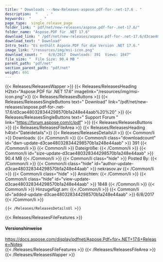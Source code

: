 ```yaml
---
title: " Downloads ---New-Releases-aspose.pdf-for-.net-17.6 . "
description:  "    . " 
keywords:  "    . " 
page_type:  single_release_page
folder_link: " pdf/net/new-releases/aspose.pdf-for-.net-17.6/"
folder_name: "Aspose.PDF für .NET 17.6"
download_link: " /pdf/net/new-releases/aspose.pdf-for-.net-17.6/d3cae480328344298570b1a248e44aab"
download_text: " Download"
Intro_text: "Es enthält Aspose.PDF für die Version .NET 17.6."
image_link: "/resources/img/msi-icon.png"
download_count: "   6/8/2017  Downloads: 391  Views: 1847"
file_size: "  File Size: 90.4 MB "
parent_path: "pdf/net"
section_parent_path: "pdf/net"
weight: 691
---
```


{{< Releases/ReleasesWapper >}}
  {{< Releases/ReleasesHeading H2txt="Aspose.PDF für .NET 17.6" imagelink="/resources/img/msi-icon.png">}}
  {{< Releases/ReleasesButtons >}}
    {{< Releases/ReleasesSingleButtons text=" Download" link="/pdf/net/new-releases/aspose.pdf-for-.net-17.6/d3cae480328344298570b1a248e44aab%20%20" >}}
    {{< Releases/ReleasesSingleButtons text=" Support Forum " link="https://forum.aspose.com/c/pdf" >}}
  {{< Releases/ReleasesButtons >}}
  {{< Releases/ReleasesFileArea >}}
    {{< Releases/ReleasesHeading h4txt="Dateidetails">}}
    {{< Releases/ReleasesDetailsUl >}}
            {{< Common/li >}} Downloads: {{< /Common/li >}}
      {{< Common/li class="downloadcount" id="dwn-update-d3cae480328344298570b1a248e44aab" >}} 391 {{< /Common/li >}}
      {{< Common/li >}} Dateigröße: {{< /Common/li >}}
      {{< Common/li id="size-update-d3cae480328344298570b1a248e44aab" >}} 90.4 MB {{< /Common/li >}} 
      {{< Common/li  class="hide" >}} Posted By: {{< /Common/li >}} 
      {{< Common/li class="hide" id="author-update-d3cae480328344298570b1a248e44aab" >}} nekrasov.av {{< /Common/li >}}
      {{< Common/li class="hide" >}} Ansichten: {{< /Common/li >}}
      {{< Common/li class="hide" id="view-update-d3cae480328344298570b1a248e44aab" >}} 1848 {{< /Common/li >}}
      {{< Common/li >}} Hinzugefügt am: {{< /Common/li >}}
      {{< Common/li id="added-update-d3cae480328344298570b1a248e44aab" >}} 6/8/2017 {{< /Common/li >}} 

    {{< /Releases/ReleasesDetailsUl >}}

  {{< Releases/ReleasesFileFeatures >}}
      <h4>Versionshinweise</h4><div> <a href="https://docs.aspose.com/display/pdfnet/Aspose.Pdf+for+.NET+17.6+Release+Notes">https://docs.aspose.com/display/pdfnet/Aspose.Pdf+for+.NET+17.6+Release+Notes</a></div>
  {{< /Releases/ReleasesFileFeatures >}}
 {{< /Releases/ReleasesFileArea >}}
{{< /Releases/ReleasesWapper >}}



